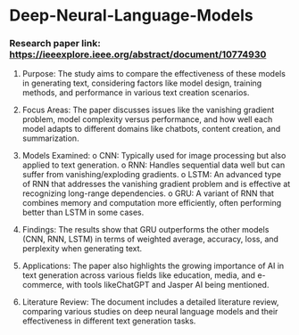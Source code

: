 ﻿# Deep-Neural-Language-Models

### Research paper link: https://ieeexplore.ieee.org/abstract/document/10774930

 1.	Purpose: The study aims to compare the effectiveness of these models in generating text, considering factors like model design, training methods, and performance in various text creation scenarios.
 2.	Focus Areas: The paper discusses issues like the vanishing gradient problem, model complexity versus performance, and how well each model adapts to different domains like chatbots, content creation, and summarization.
 3.	Models Examined:
o	CNN: Typically used for image processing but also applied to text generation.
o	RNN: Handles sequential data well but can suffer from vanishing/exploding gradients.
o	LSTM: An advanced type of RNN that addresses the vanishing gradient problem and is effective at recognizing long-range dependencies.
o	GRU: A variant of RNN that combines memory and computation more efficiently, often performing better than LSTM in some cases.
 4.	Findings: The results show that GRU outperforms the other models (CNN, RNN, LSTM) in terms of weighted average, accuracy, loss, and perplexity when generating text.

 5.	Applications: The paper also highlights the growing importance of AI in text generation across various fields like education, media, and e-commerce, with tools likeChatGPT and Jasper AI being mentioned.

 6.	Literature Review: The document includes a detailed literature review, comparing various studies on deep neural language models and their effectiveness in different text generation tasks.
